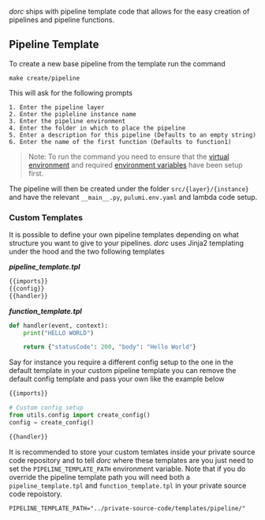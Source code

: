 *dorc* ships with pipeline template code that allows for the easy creation of pipelines and pipeline functions.

## Pipeline Template

To create a new base pipeline from the template run the command

```
make create/pipeline
```

This will ask for the following prompts

```
1. Enter the pipeline layer
2. Enter the pipleline instance name
3. Enter the pipeline environment
4. Enter the folder in which to place the pipeline
5. Enter a description for this pipeline (Defaults to an empty string)
6. Enter the name of the first function (Defaults to function1)
```

> Note: To run the command you need to ensure that the [virtual environment](/getting_started/#setup) and required [environment variables](/getting_started/#environment-variables) have been setup first.

The pipeline will then be created under the folder `src/{layer}/{instance}` and have the relevant `__main__.py`, `pulumi.env.yaml` and lambda code setup.

### Custom Templates

It is possible to define your own pipeline templates depending on what structure you want to give to your pipelines. *dorc* uses Jinja2 templating under the hood and the two following templates

***pipeline_template.tpl***

```python
{{imports}}
{{config}}
{{handler}}
```

***function_template.tpl***

```python
def handler(event, context):
    print("HELLO WORLD")

    return {"statusCode": 200, "body": "Hello World"}
```

Say for instance you require a different config setup to the one in the default template in your custom pipeline template you can remove the default config template and pass your own like the example below

```python
{{imports}}

# Custom config setup
from utils.config import create_config()
config = create_config()

{{handler}}
```

It is recommended to store your custom temlates inside your private source code repository and to tell *dorc* where these templates are you just need to set the `PIPELINE_TEMPLATE_PATH` environment variable. Note that if you do override the pipeline template path you will need both a `pipeline_template.tpl` and `function_template.tpl` in your private source code repoistory.

```
PIPELINE_TEMPLATE_PATH="../private-source-code/templates/pipeline/"
```
